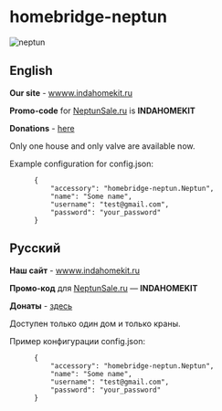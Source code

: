 # homebridge-neptun

![neptun](https://www.indahomekit.ru/wp-content/uploads/2019/12/neptunsale.jpg)

## English

**Our site** - [wwww.indahomekit.ru](www.indahomekit.ru)

**Promo-code** for [NeptunSale.ru](https://neptunsale.ru) is **INDAHOMEKIT**

**Donations** - [here](https://donate.stream/indahomekit)

Only one house and only valve are available now.

Example configuration for config.json:
```
      {
          "accessory": "homebridge-neptun.Neptun",
          "name": "Some name",
          "username": "test@gmail.com",
          "password": "your_password"
      }
```
## Русский

**Наш сайт** - [wwww.indahomekit.ru](www.indahomekit.ru)

**Промо-код** для [NeptunSale.ru](https://neptunsale.ru) — **INDAHOMEKIT**

**Донаты** - [здесь](https://donate.stream/indahomekit)

Доступен только один дом и только краны.

Пример конфигурации config.json:
```
      {
          "accessory": "homebridge-neptun.Neptun",
          "name": "Some name",
          "username": "test@gmail.com",
          "password": "your_password"
      }
```
